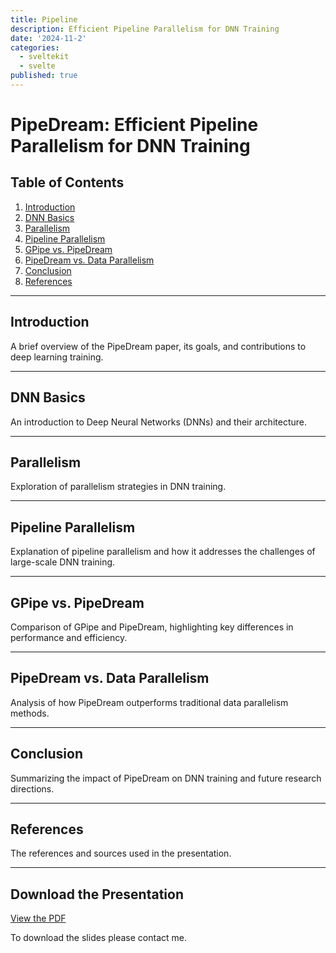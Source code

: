 ```yaml
---
title: Pipeline
description: Efficient Pipeline Parallelism for DNN Training
date: '2024-11-2'
categories:
  - sveltekit
  - svelte
published: true
---
```




# PipeDream: Efficient Pipeline Parallelism for DNN Training

## Table of Contents
1. [Introduction](#introduction)
2. [DNN Basics](#dnn-basics)
3. [Parallelism](#parallelism)
4. [Pipeline Parallelism](#pipeline-parallelism)
5. [GPipe vs. PipeDream](#gpipe-vs-pipedream)
6. [PipeDream vs. Data Parallelism](#pipedream-vs-data-parallelism)
7. [Conclusion](#conclusion)
8. [References](#references)

---

## Introduction
A brief overview of the PipeDream paper, its goals, and contributions to deep learning training.

---

## DNN Basics
An introduction to Deep Neural Networks (DNNs) and their architecture.

---

## Parallelism
Exploration of parallelism strategies in DNN training.

---

## Pipeline Parallelism
Explanation of pipeline parallelism and how it addresses the challenges of large-scale DNN training.

---

## GPipe vs. PipeDream
Comparison of GPipe and PipeDream, highlighting key differences in performance and efficiency.

---

## PipeDream vs. Data Parallelism
Analysis of how PipeDream outperforms traditional data parallelism methods.

---

## Conclusion
Summarizing the impact of PipeDream on DNN training and future research directions.

---

## References
The references and sources used in the presentation.

---

## Download the Presentation
[View the PDF](https://www.canva.com/design/DAGW6PGniZE/uJjqs5WUxTheZ0FliqCRoQ/view?utm_content=DAGW6PGniZE&utm_campaign=designshare&utm_medium=link2&utm_source=uniquelinks&utlId=h7908ab960b)

To download the slides please contact me. 
